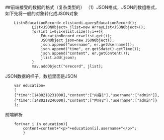 ##前端接受的数据的格式（复杂类型的）
（1）JSON格式，JSON的数组格式，如下先将一般的对象转化成JSON对象


		List<EducationRecord> elist=edi.queryEducationRecord();
				List<JSONObject> jlist=new ArrayList<JSONObject>();
				for(int i=0;i<elist.size();i++){
					EducationRecord er=elist.get(i);
					JSONObject json=new JSONObject();
					json.append("username", er.getUsername());
					json.append("time", er.getSdate().getTime());
					json.append("content", er.getContent());
					jlist.add(json);
				}
				mav.addObject("erecord", jlist);

JSON数据的样子，数组里面是JSON

		var education=
		[
		{"time":[1480218231000],"content":["内容1"],"username":["admin"]}, 
		{"time":[1480218246000],"content":["内容2"],"username":["admin"]}
		];

前端解析

		for(var i in education){
			content=content+"<p>"+education[i].username+"</p>";
			}
